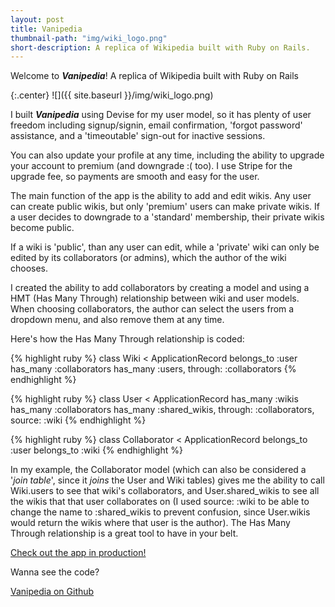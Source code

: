 ```yaml
---
layout: post
title: Vanipedia
thumbnail-path: "img/wiki_logo.png"
short-description: A replica of Wikipedia built with Ruby on Rails.
---
```

Welcome to **_Vanipedia_**!
A replica of Wikipedia built with Ruby on Rails

{:.center}
![]({{ site.baseurl }}/img/wiki_logo.png)

I built **_Vanipedia_** using Devise for my user model, so it has plenty of user freedom including signup/signin, email confirmation, 'forgot password' assistance, and a 'timeoutable' sign-out for inactive sessions.

You can also update your profile at any time, including the ability to upgrade your account to premium (and downgrade :( too). I use Stripe for the upgrade fee, so payments are smooth and easy for the user.

The main function of the app is the ability to add and edit wikis. Any user can create public wikis, but only 'premium' users can make private wikis. If a user decides to downgrade to a 'standard' membership, their private wikis become public.

If a wiki is 'public', than any user can edit, while a 'private' wiki can only be edited by its collaborators (or admins), which the author of the wiki chooses.

I created the ability to add collaborators by creating a model and using a HMT (Has Many Through) relationship between wiki and user models. When choosing collaborators, the author can select the users from a dropdown menu, and also remove them at any time.

Here's how the Has Many Through relationship is coded:

{% highlight ruby %}
class Wiki < ApplicationRecord
  belongs_to :user
  has_many :collaborators
  has_many :users, through: :collaborators
{% endhighlight %}

{% highlight ruby %}
class User < ApplicationRecord
  has_many :wikis
  has_many :collaborators
  has_many :shared_wikis, through: :collaborators, source: :wiki
{% endhighlight %}

{% highlight ruby %}
class Collaborator < ApplicationRecord
  belongs_to :user
  belongs_to :wiki
{% endhighlight %}

In my example, the Collaborator model (which can also be considered a '*join table*', since it *joins* the User and Wiki tables) gives me the ability to call Wiki.users to see that wiki's collaborators, and User.shared_wikis to see all the wikis that that user collaborates on (I used source: :wiki to be able to change the name to :shared_wikis to prevent confusion, since User.wikis would return the wikis where that user is the author). The Has Many Through relationship is a great tool to have in your belt.

[Check out the app in production!](https://vanipedia.herokuapp.com/)

Wanna see the code?

[Vanipedia on Github](https://github.com/svancott/vanipedia)
